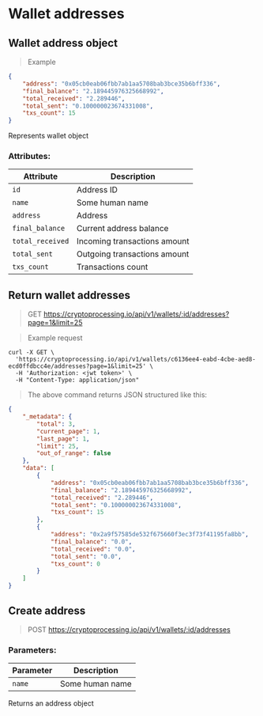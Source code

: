 # Wallet addresses

## Wallet address object

> Example

```json
{
    "address": "0x05cb0eab06fbb7ab1aa5708bab3bce35b6bff336",
    "final_balance": "2.189445976325668992",
    "total_received": "2.289446",
    "total_sent": "0.100000023674331008",
    "txs_count": 15
}
```

Represents wallet object
 
### Attributes:

Attribute | Description
--------- | -----------
`id` | Address ID
`name` | Some human name
`address` | Address
`final_balance` | Current address balance 
`total_received` | Incoming transactions amount
`total_sent` | Outgoing transactions amount
`txs_count` | Transactions count 

## Return wallet addresses

> GET https://cryptoprocessing.io/api/v1/wallets/:id/addresses?page=1&limit=25

> Example request

```shell
curl -X GET \
  'https://cryptoprocessing.io/api/v1/wallets/c6136ee4-eabd-4cbe-aed8-ecd0ffdbcc4e/addresses?page=1&limit=25' \
  -H 'Authorization: <jwt token>' \
  -H "Content-Type: application/json"
```

> The above command returns JSON structured like this:

```json
{
    "_metadata": {
        "total": 3,
        "current_page": 1,
        "last_page": 1,
        "limit": 25,
        "out_of_range": false
    },
    "data": [
        {
            "address": "0x05cb0eab06fbb7ab1aa5708bab3bce35b6bff336",
            "final_balance": "2.189445976325668992",
            "total_received": "2.289446",
            "total_sent": "0.100000023674331008",
            "txs_count": 15
        },
        {
            "address": "0x2a9f57585de532f675660f3ec3f73f41195fa8bb",
            "final_balance": "0.0",
            "total_received": "0.0",
            "total_sent": "0.0",
            "txs_count": 0
        }
    ]
}
```


## Create address

> POST https://cryptoprocessing.io/api/v1/wallets/:id/addresses

### Parameters:

Parameter | Description
--------- | -----------
`name` | Some human name

Returns an address object

